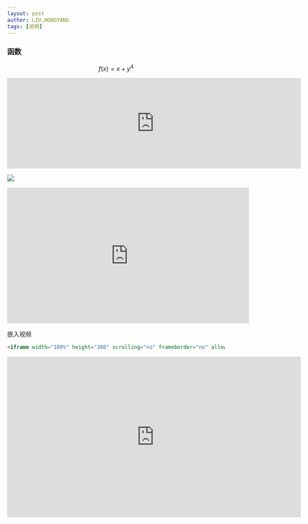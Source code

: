 ```yaml
---
layout: post
author: LIU,HONGYANG
tags: [说明]
---
```












<h3 >  函数 </h3>

$$
f(x) = x + y^4
$$

<iframe   src="https://carbon.now.sh/embed?bg=rgba%28171%2C+184%2C+195%2C+1%29&t=seti&wt=none&l=auto&ds=false&dsyoff=20px&dsblur=68px&wc=false&wa=false&pv=56px&ph=56px&ln=false&fl=1&fm=Hack&fs=14px&lh=133%25&si=false&es=2x&wm=false&code=%2524%2524%250A%2509%2509f%28x%29%2520%253D%2520x%2520%252B%2520y%255E4%250A%2524%2524"   style="width: 680px; height: 210px; border:0; transform: scale(1); overflow:hidden;"   sandbox="allow-scripts allow-same-origin"> </iframe>



![](https://steemitimages.com/0x0/https://steemitimages.com/DQmXbiU6jS6D53RA2sUDX63K2511ENqzJUe3ak81dwf3v56/2017-07-25_sunset.gif)





<p><iframe width="560" height="315" src="https://www.youtube.com/embed/N4rTR2WTLsM" frameborder="0" allow="autoplay; encrypted-media" allowfullscreen></iframe></p>



嵌入视频

```html
<iframe width="100%" height="300" scrolling="no" frameborder="no" allow="autoplay" src="https://w.soundcloud.com/player/?url=https%3A//api.soundcloud.com/tracks/347459247&color=%23ff5500&auto_play=false&hide_related=false&show_comments=true&show_user=true&show_reposts=false&show_teaser=true&visual=true"></iframe>
```

<iframe   src="https://carbon.now.sh/embed?bg=rgba%28171%2C+184%2C+195%2C+1%29&t=seti&wt=none&l=auto&ds=false&dsyoff=20px&dsblur=68px&wc=false&wa=false&pv=56px&ph=56px&ln=false&fl=1&fm=Hack&fs=14px&lh=133%25&si=false&es=2x&wm=false&code=%253Ciframe%250A%2520%2520width%253D%2522100%2525%2522%250A%2520%2520height%253D%2522300%2522%250A%2520%2520scrolling%253D%2522no%2522%250A%2520%2520frameborder%253D%2522no%2522%250A%2520%2520allow%253D%2522autoplay%2522%250A%2520%2520src%253D%2522https%253A%252F%252Fw.soundcloud.com%252Fplayer%252F%253Furl%253Dhttps%25253A%252F%252Fapi.soundcloud.com%252Ftracks%252F347459247%2526color%253D%252523ff5500%2526auto_play%253Dfalse%2526hide_related%253Dfalse%2526show_comments%253Dtrue%2526show_user%253Dtrue%2526show_reposts%253Dfalse%2526show_teaser%253Dtrue%2526visual%253Dtrue%2522%250A%253E%253C%252Fiframe%253E%250A"   style="width: 680px; height: 372px; border:0; transform: scale(1); overflow:hidden;"   sandbox="allow-scripts allow-same-origin"> </iframe>

